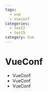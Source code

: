 ```yaml
---
tags:
  - vue 
  - vueconf
categories: 
  - test2
  - test5
category: Vue
---
```


# VueConf

- VueConf
- VueConf
- VueConf
